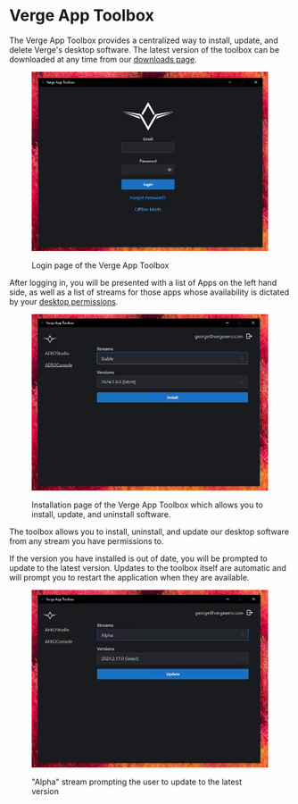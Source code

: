 # Verge App Toolbox

The Verge App Toolbox provides a centralized way to install, update, and delete Verge's desktop software. The latest version of the toolbox can be downloaded at any time from our [downloads page](https://aeroportal.droneshow.software/downloads).

<figure><img src="../../.gitbook/assets/image (6) (1).png" alt=""><figcaption><p>Login page of the Verge App Toolbox</p></figcaption></figure>

After logging in, you will be presented with a list of Apps on the left hand side, as well as a list of streams for those apps whose availability is dictated by your [desktop permissions](https://app.gitbook.com/o/Oh6nX1fqlJti7A6kJdwJ/s/akGR2bVCZLTNoe2hkqeR/~/changes/15/drone-show-software/verge-web-portal/managing-users-desktop-permissions).

<figure><img src="../../.gitbook/assets/image (1) (1) (1) (1) (1).png" alt=""><figcaption><p>Installation page of the Verge App Toolbox which allows you to install, update, and uninstall software.</p></figcaption></figure>

The toolbox allows you to install, uninstall, and update our desktop software from any stream you have permissions to.&#x20;

If the version you have installed is out of date, you will be prompted to update to the latest version. Updates to the toolbox itself are automatic and will prompt you to restart the application when they are available.

<figure><img src="../../.gitbook/assets/image (13).png" alt=""><figcaption><p>"Alpha" stream prompting the user to update to the latest version</p></figcaption></figure>
